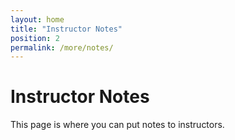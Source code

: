 ```yaml
---
layout: home
title: "Instructor Notes"
position: 2
permalink: /more/notes/
---
```


# Instructor Notes

This page is where you can put notes to instructors.
